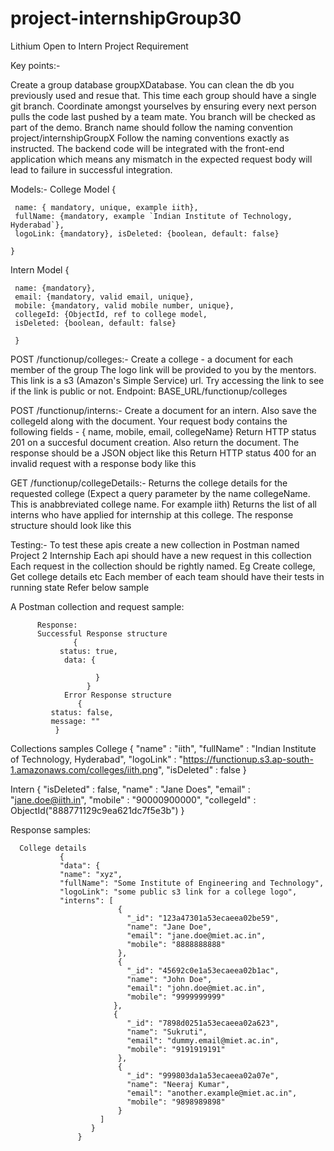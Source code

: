 # project-internshipGroup30

Lithium
Open to Intern Project Requirement

Key points:-

   Create a group database groupXDatabase.
   You can clean the db you previously used and resue that.
   This time each group should have a single git branch. 
  Coordinate amongst yourselves by ensuring every next person pulls the code last pushed by a team mate. 
  You branch will be checked as part of the demo. 
  Branch name should follow the naming convention project/internshipGroupX
  Follow the naming conventions exactly as instructed. 
  The backend code will be integrated with the front-end application which means any mismatch in the expected request body will lead to failure in successful integration.

Models:-
   College Model
     {
 
     name: { mandatory, unique, example iith}, 
     fullName: {mandatory, example `Indian Institute of Technology, Hyderabad`},
     logoLink: {mandatory}, isDeleted: {boolean, default: false}
 
    }

 Intern Model
     { 

     name: {mandatory}, 
     email: {mandatory, valid email, unique}, 
     mobile: {mandatory, valid mobile number, unique}, 
     collegeId: {ObjectId, ref to college model, 
     isDeleted: {boolean, default: false}

     }

POST /functionup/colleges:-
         Create a college - a document for each member of the group
         The logo link will be provided to you by the mentors. This link is a s3 (Amazon's Simple Service) url. 
         Try accessing the link to see if the link is public or not.
      Endpoint: BASE_URL/functionup/colleges

POST /functionup/interns:-
              Create a document for an intern.
              Also save the collegeId along with the document. 
              Your request body contains the following fields - { name, mobile, email, collegeName}
              Return HTTP status 201 on a succesful document creation. 
              Also return the document. The response should be a JSON object like this
              Return HTTP status 400 for an invalid request with a response body like this

GET /functionup/collegeDetails:-
              Returns the college details for the requested college (Expect a query parameter by the name collegeName. 
             This is anabbreviated college name. For example iith)
             Returns the list of all interns who have applied for internship at this college.
             The response structure should look like this

Testing:-
     To test these apis create a new collection in Postman named Project 2 Internship
     Each api should have a new request in this collection
     Each request in the collection should be rightly named. Eg Create college, Get college details etc
     Each member of each team should have their tests in running state
     Refer below sample

A Postman collection and request sample:

          Response:
          Successful Response structure
                  {
               status: true,
                data: {

                       }
                     }
                Error Response structure
                   {
             status: false,
             message: ""
              }
Collections samples
       College
       {
         "name" : "iith",
         "fullName" : "Indian Institute of Technology, Hyderabad",
         "logoLink" : "https://functionup.s3.ap-south-1.amazonaws.com/colleges/iith.png",
         "isDeleted" : false
       }

   Intern
       {
       "isDeleted" : false,
       "name" : "Jane Does",
       "email" : "jane.doe@iith.in",
       "mobile" : "90000900000",
       "collegeId" : ObjectId("888771129c9ea621dc7f5e3b")
    }


Response samples:

      College details
               {
               "data": {
               "name": "xyz",
               "fullName": "Some Institute of Engineering and Technology",
               "logoLink": "some public s3 link for a college logo",
               "interns": [
                            {
                              "_id": "123a47301a53ecaeea02be59",
                              "name": "Jane Doe",
                              "email": "jane.doe@miet.ac.in",
                              "mobile": "8888888888"
                            },
                            {
                              "_id": "45692c0e1a53ecaeea02b1ac",
                              "name": "John Doe",
                              "email": "john.doe@miet.ac.in",
                              "mobile": "9999999999"
                           },
                           {
                              "_id": "7898d0251a53ecaeea02a623",
                              "name": "Sukruti",
                              "email": "dummy.email@miet.ac.in",
                              "mobile": "9191919191"
                            },
                            {
                              "_id": "999803da1a53ecaeea02a07e",
                              "name": "Neeraj Kumar",
                              "email": "another.example@miet.ac.in",
                              "mobile": "9898989898"
                            }
                        ]
                      }
                   }
